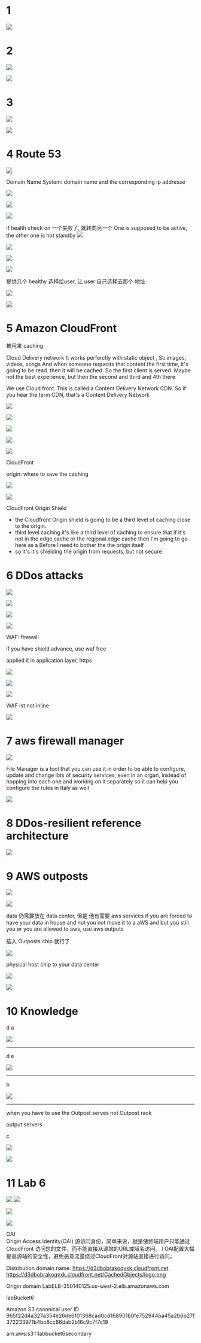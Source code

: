 

# 1 #


![](image/Pasted%20image%2020231004110259.png)



# 2 #


![](image/Pasted%20image%2020231004110347.png)



![](image/Pasted%20image%2020231004110435.png)


# 3 

![](image/Pasted%20image%2020231004110448.png)


![](image/Pasted%20image%2020231004110613.png)


# 4 Route 53


![](image/Pasted%20image%2020231004110651.png)


Domain Name System: domain name and the corresponding ip addresse 


![](image/Pasted%20image%2020231004111029.png)




![](image/Pasted%20image%2020231004111218.png)


![](image/Pasted%20image%2020231004111552.png)


if health check on 一个失败了, 就转向另一个 
One is supposed to be active, the other one is hot standby
![](image/Pasted%20image%2020231004111622.png)




![](image/Pasted%20image%2020231004111629.png)




![](image/Pasted%20image%2020231004111700.png)



![](image/Pasted%20image%2020231004111806.png)




提供几个 healthy 选择给user, 让 user 自己选择去那个 地址 

![](image/Pasted%20image%2020231004111857.png)



![](image/Pasted%20image%2020231004111948.png)


# 5 Amazon CloudFront 

被用来 caching 

Cloud Delivery network 
It works perferctly with static object , So images, videos, songs
And when someone requests that content the first time, it's going to be read. then it will be cached. So the first client is served. Maybe not the best experience, but then the second and third and 4th there

We use Cloud front. This is called a Content Delivery Network CDN. So if you hear the term CDN, that's a Content Delivery Network

![](image/Pasted%20image%2020231004112142.png)


![](image/Pasted%20image%2020231004112453.png)

![](image/Pasted%20image%2020231004112504.png)



![](image/Pasted%20image%2020231004112703.png)


![](image/Pasted%20image%2020231004112805.png)




CloudFront 

origin:  where to save the caching 

![](image/Pasted%20image%2020231004113127.png)





![](image/Pasted%20image%2020231004113151.png)

CloudFront Origin Shield 
- the Cloudfront Origin shield is going to be a third level of caching close to the origin.   
- third level caching it's like a third level of caching to ensure that if it's not in the edge cache or the regional edge cache then I'm going to go here as a Before I need to bother the the origin itself
- so it's it's shielding the origin from requests, but not secure



# 6 DDos attacks 

![](image/Pasted%20image%2020231004113726.png)



![](image/Pasted%20image%2020231004113740.png)



![](image/Pasted%20image%2020231004113853.png)

![](image/Pasted%20image%2020231004113902.png)



WAF: firewall 

if you have shield advance, use waf free

applied it in application layer, https 

![](image/Pasted%20image%2020231004114022.png)



![](image/Pasted%20image%2020231004114116.png)




![](image/Pasted%20image%2020231004114250.png)





WAF ist not inline 

![](image/Pasted%20image%2020231004114407.png)





# 7 aws firewall manager 

![](image/Pasted%20image%2020231004114604.png)

File Manager is a tool that you can use it in order to be able to configure, update and change lots of security services, even in an organ, instead of hopping into each one and working on it separately so it can help you configure the rules in Italy as well


![](image/Pasted%20image%2020231004114701.png)




# 8 DDos-resilient reference architecture 

![](image/Pasted%20image%2020231004114810.png)




# 9 AWS outposts 



![](image/Pasted%20image%2020231004114830.png)

![](image/Pasted%20image%2020231004114845.png)

data 仍需要放在 data center, 但是 他有需要 aws services 
if you are forced to have your data in house and not you not move it to a aWS and but you still you or you are allowed to aws, use aws outputs 

插入 Outposts chip 就行了 

![](image/Pasted%20image%2020231004114938.png)

physical host chip to your data center 




![](image/Pasted%20image%2020231004115036.png)


![](image/Pasted%20image%2020231004115133.png)




# 10 Knowledge 


d 
a 

![](image/Pasted%20image%2020231004115204.png)



-----

d e


![](image/Pasted%20image%2020231004115309.png)




-----

b

![](image/Pasted%20image%2020231004115407.png)



--------

when you have to use the Outpost serves not Outpost rack 

output servers

c


![](image/Pasted%20image%2020231004115424.png)


![](image/Pasted%20image%2020231004115547.png)




# 11 Lab 6


![](image/Pasted%20image%2020231004121204.png)
![](image/Pasted%20image%2020231004125215.png)



![](image/Pasted%20image%2020231004121129.png)


![](image/Pasted%20image%2020231004124754.png)



OAI  
Origin Access Identity(OAI) 源访问身份，简单来说，就是使终端用户只能通过CloudFront 访问您的文件，而不能直接从源站的URL或域名访问。 l OAI配置大幅提高源站的安全性，避免恶意流量绕过CloudFront对源站直接进行访问。




Distribution domain name: 
https://d3dbobrakoqvxk.cloudfront.net
https://d3dbobrakoqvxk.cloudfront.net/CachedObjects/logo.png



Origin domain 
LabELB-350140125.us-west-2.elb.amazonaws.com

labBucket6


Amazon S3 canonical user ID 
965f22d4a327a354e26de6f01368cad0cd168901b0fe752944ba45a2b6b27f372233971b4bc8cc86dab2b16c9c7f7c19

arn:aws:s3:::labbucket6secondary



